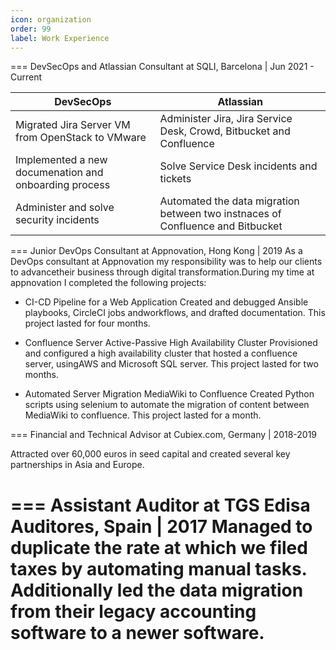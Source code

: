 ```yaml
---
icon: organization
order: 99
label: Work Experience 
---
```


=== DevSecOps and Atlassian Consultant at SQLI, Barcelona | Jun 2021 - Current

DevSecOps                                              | Atlassian  
---                                                    | ---
 Migrated Jira Server VM from OpenStack to VMware      | Administer Jira, Jira Service Desk, Crowd, Bitbucket and Confluence
 Implemented a new documenation and onboarding process | Solve Service Desk incidents and tickets
 Administer and solve security incidents               | Automated the data migration between two instnaces of Confluence and Bitbucket
 

=== Junior DevOps Consultant at  Appnovation, Hong Kong | 2019
As a DevOps consultant at Appnovation my responsibility was to help our clients to advancetheir business through digital transformation.During my time at appnovation I completed the following projects:

- CI-CD Pipeline for a Web Application
Created and debugged Ansible playbooks, CircleCI jobs andworkflows, and drafted documentation. This project lasted for four months.

- Confluence Server Active-Passive High Availability Cluster
Provisioned and configured a high availability cluster that hosted a confluence server, usingAWS and Microsoft SQL server. This project lasted for two months.

- Automated Server Migration MediaWiki to Confluence
Created Python scripts using selenium to automate the migration of content between MediaWiki to confluence. This project lasted for a month.

=== Financial and Technical Advisor at Cubiex.com, Germany | 2018-2019

Attracted over 60,000 euros in seed capital and created several key partnerships in Asia and Europe.

=== Assistant Auditor at TGS Edisa Auditores, Spain | 2017
Managed to duplicate the rate at which we filed taxes by automating manual tasks. Additionally led the data migration from their legacy accounting software to a newer software.
===



